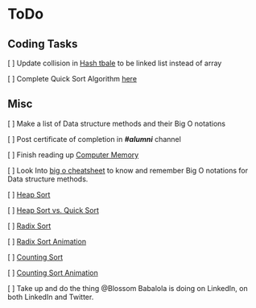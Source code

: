 # ToDo

## Coding Tasks

[ ] Update collision in [Hash tbale](/problems/data-structures/hash-tables/create-a-hash-table.js) to be linked list instead of array

[ ] Complete Quick Sort Algorithm [here](/problems/algorithms/sorting/quick-sort.js)

## Misc

[ ] Make a list of Data structure methods and their Big O notations

[ ] Post certificate of completion in **_#alumni_** channel

[ ] Finish reading up [Computer Memory](/resources//data-structures/7.4%20Computer%20Memory.pdf)

[ ] Look Into [big o cheatsheet](/big-o/big-o-cheatsheet.pdf) to know and remember Big O notations for Data structure methods.

[ ] [Heap Sort](https://brilliant.org/wiki/heap-sort/)

[ ] [Heap Sort vs. Quick Sort](https://stackoverflow.com/questions/2467751/quicksort-vs-heapsort)

[ ] [Radix Sort](https://brilliant.org/wiki/radix-sort/)

[ ] [Radix Sort Animation](https://www.cs.usfca.edu/~galles/visualization/RadixSort.html)

[ ] [Counting Sort](https://brilliant.org/wiki/counting-sort/)

[ ] [Counting Sort Animation](https://www.cs.usfca.edu/~galles/visualization/CountingSort.html)

[ ] Take up and do the thing @Blossom Babalola is doing on LinkedIn, on both LinkedIn and Twitter.
